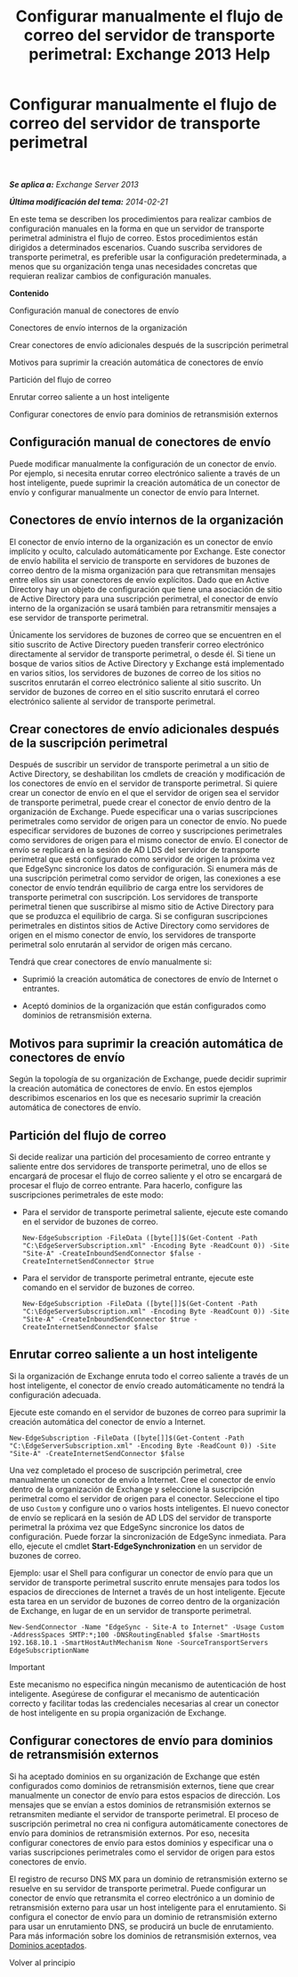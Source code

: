 ﻿---
title: 'Configurar manualmente el flujo de correo del servidor de transporte perimetral: Exchange 2013 Help'
TOCTitle: Configurar manualmente el flujo de correo del servidor de transporte perimetral
ms:assetid: cb4cc165-6c09-44ab-a95f-167ae8ed2485
ms:mtpsurl: https://technet.microsoft.com/es-es/library/Dn606261(v=EXCHG.150)
ms:contentKeyID: 61183333
ms.date: 04/23/2018
mtps_version: v=EXCHG.150
ms.translationtype: HT
---

# Configurar manualmente el flujo de correo del servidor de transporte perimetral

 

_**Se aplica a:** Exchange Server 2013_

_**Última modificación del tema:** 2014-02-21_

En este tema se describen los procedimientos para realizar cambios de configuración manuales en la forma en que un servidor de transporte perimetral administra el flujo de correo. Estos procedimientos están dirigidos a determinados escenarios. Cuando suscriba servidores de transporte perimetral, es preferible usar la configuración predeterminada, a menos que su organización tenga unas necesidades concretas que requieran realizar cambios de configuración manuales.

**Contenido**

Configuración manual de conectores de envío

Conectores de envío internos de la organización

Crear conectores de envío adicionales después de la suscripción perimetral

Motivos para suprimir la creación automática de conectores de envío

Partición del flujo de correo

Enrutar correo saliente a un host inteligente

Configurar conectores de envío para dominios de retransmisión externos

## Configuración manual de conectores de envío

Puede modificar manualmente la configuración de un conector de envío. Por ejemplo, si necesita enrutar correo electrónico saliente a través de un host inteligente, puede suprimir la creación automática de un conector de envío y configurar manualmente un conector de envío para Internet.

## Conectores de envío internos de la organización

El conector de envío interno de la organización es un conector de envío implícito y oculto, calculado automáticamente por Exchange. Este conector de envío habilita el servicio de transporte en servidores de buzones de correo dentro de la misma organización para que retransmitan mensajes entre ellos sin usar conectores de envío explícitos. Dado que en Active Directory hay un objeto de configuración que tiene una asociación de sitio de Active Directory para una suscripción perimetral, el conector de envío interno de la organización se usará también para retransmitir mensajes a ese servidor de transporte perimetral.

Únicamente los servidores de buzones de correo que se encuentren en el sitio suscrito de Active Directory pueden transferir correo electrónico directamente al servidor de transporte perimetral, o desde él. Si tiene un bosque de varios sitios de Active Directory y Exchange está implementado en varios sitios, los servidores de buzones de correo de los sitios no suscritos enrutarán el correo electrónico saliente al sitio suscrito. Un servidor de buzones de correo en el sitio suscrito enrutará el correo electrónico saliente al servidor de transporte perimetral.

## Crear conectores de envío adicionales después de la suscripción perimetral

Después de suscribir un servidor de transporte perimetral a un sitio de Active Directory, se deshabilitan los cmdlets de creación y modificación de los conectores de envío en el servidor de transporte perimetral. Si quiere crear un conector de envío en el que el servidor de origen sea el servidor de transporte perimetral, puede crear el conector de envío dentro de la organización de Exchange. Puede especificar una o varias suscripciones perimetrales como servidor de origen para un conector de envío. No puede especificar servidores de buzones de correo y suscripciones perimetrales como servidores de origen para el mismo conector de envío. El conector de envío se replicará en la sesión de AD LDS del servidor de transporte perimetral que está configurado como servidor de origen la próxima vez que EdgeSync sincronice los datos de configuración. Si enumera más de una suscripción perimetral como servidor de origen, las conexiones a ese conector de envío tendrán equilibrio de carga entre los servidores de transporte perimetral con suscripción. Los servidores de transporte perimetral tienen que suscribirse al mismo sitio de Active Directory para que se produzca el equilibrio de carga. Si se configuran suscripciones perimetrales en distintos sitios de Active Directory como servidores de origen en el mismo conector de envío, los servidores de transporte perimetral solo enrutarán al servidor de origen más cercano.

Tendrá que crear conectores de envío manualmente si:

  - Suprimió la creación automática de conectores de envío de Internet o entrantes.

  - Aceptó dominios de la organización que están configurados como dominios de retransmisión externa.

## Motivos para suprimir la creación automática de conectores de envío

Según la topología de su organización de Exchange, puede decidir suprimir la creación automática de conectores de envío. En estos ejemplos describimos escenarios en los que es necesario suprimir la creación automática de conectores de envío.

## Partición del flujo de correo

Si decide realizar una partición del procesamiento de correo entrante y saliente entre dos servidores de transporte perimetral, uno de ellos se encargará de procesar el flujo de correo saliente y el otro se encargará de procesar el flujo de correo entrante. Para hacerlo, configure las suscripciones perimetrales de este modo:

  - Para el servidor de transporte perimetral saliente, ejecute este comando en el servidor de buzones de correo.
    
        New-EdgeSubscription -FileData ([byte[]]$(Get-Content -Path "C:\EdgeServerSubscription.xml" -Encoding Byte -ReadCount 0)) -Site "Site-A" -CreateInboundSendConnector $false -CreateInternetSendConnector $true

  - Para el servidor de transporte perimetral entrante, ejecute este comando en el servidor de buzones de correo.
    
        New-EdgeSubscription -FileData ([byte[]]$(Get-Content -Path "C:\EdgeServerSubscription.xml" -Encoding Byte -ReadCount 0)) -Site "Site-A" -CreateInboundSendConnector $true -CreateInternetSendConnector $false

## Enrutar correo saliente a un host inteligente

Si la organización de Exchange enruta todo el correo saliente a través de un host inteligente, el conector de envío creado automáticamente no tendrá la configuración adecuada.

Ejecute este comando en el servidor de buzones de correo para suprimir la creación automática del conector de envío a Internet.

    New-EdgeSubscription -FileData ([byte[]]$(Get-Content -Path "C:\EdgeServerSubscription.xml" -Encoding Byte -ReadCount 0)) -Site "Site-A" -CreateInternetSendConnector $false

Una vez completado el proceso de suscripción perimetral, cree manualmente un conector de envío a Internet. Cree el conector de envío dentro de la organización de Exchange y seleccione la suscripción perimetral como el servidor de origen para el conector. Seleccione el tipo de uso `Custom` y configure uno o varios hosts inteligentes. El nuevo conector de envío se replicará en la sesión de AD LDS del servidor de transporte perimetral la próxima vez que EdgeSync sincronice los datos de configuración. Puede forzar la sincronización de EdgeSync inmediata. Para ello, ejecute el cmdlet **Start-EdgeSynchronization** en un servidor de buzones de correo.

Ejemplo: usar el Shell para configurar un conector de envío para que un servidor de transporte perimetral suscrito enrute mensajes para todos los espacios de direcciones de Internet a través de un host inteligente. Ejecute esta tarea en un servidor de buzones de correo dentro de la organización de Exchange, en lugar de en un servidor de transporte perimetral.

    New-SendConnector -Name "EdgeSync - Site-A to Internet" -Usage Custom -AddressSpaces SMTP:*;100 -DNSRoutingEnabled $false -SmartHosts 192.168.10.1 -SmartHostAuthMechanism None -SourceTransportServers EdgeSubscriptionName


> [!IMPORTANT]
> Este mecanismo no especifica ningún mecanismo de autenticación de host inteligente. Asegúrese de configurar el mecanismo de autenticación correcto y facilitar todas las credenciales necesarias al crear un conector de host inteligente en su propia organización de Exchange.



## Configurar conectores de envío para dominios de retransmisión externos

Si ha aceptado dominios en su organización de Exchange que estén configurados como dominios de retransmisión externos, tiene que crear manualmente un conector de envío para estos espacios de dirección. Los mensajes que se envían a estos dominios de retransmisión externos se retransmiten mediante el servidor de transporte perimetral. El proceso de suscripción perimetral no crea ni configura automáticamente conectores de envío para dominios de retransmisión externos. Por eso, necesita configurar conectores de envío para estos dominios y especificar una o varias suscripciones perimetrales como el servidor de origen para estos conectores de envío.

El registro de recurso DNS MX para un dominio de retransmisión externo se resuelve en su servidor de transporte perimetral. Puede configurar un conector de envío que retransmita el correo electrónico a un dominio de retransmisión externo para usar un host inteligente para el enrutamiento. Si configura el conector de envío para un dominio de retransmisión externo para usar un enrutamiento DNS, se producirá un bucle de enrutamiento. Para más información sobre los dominios de retransmisión externos, vea [Dominios aceptados](accepted-domains-exchange-2013-help.md).

Volver al principio

